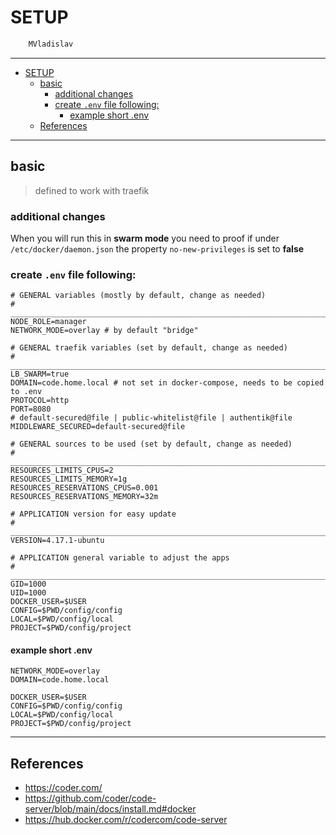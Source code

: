 # SETUP

```sh
    MVladislav
```

---

- [SETUP](#setup)
  - [basic](#basic)
    - [additional changes](#additional-changes)
    - [create `.env` file following:](#create-env-file-following)
      - [example short .env](#example-short-env)
  - [References](#references)

---

## basic

> defined to work with traefik

### additional changes

When you will run this in **swarm mode** you need to proof if under
`/etc/docker/daemon.json` the property `no-new-privileges` is set to **false**

### create `.env` file following:

```env
# GENERAL variables (mostly by default, change as needed)
# ______________________________________________________________________________
NODE_ROLE=manager
NETWORK_MODE=overlay # by default "bridge"

# GENERAL traefik variables (set by default, change as needed)
# ______________________________________________________________________________
LB_SWARM=true
DOMAIN=code.home.local # not set in docker-compose, needs to be copied to .env
PROTOCOL=http
PORT=8080
# default-secured@file | public-whitelist@file | authentik@file
MIDDLEWARE_SECURED=default-secured@file

# GENERAL sources to be used (set by default, change as needed)
# ______________________________________________________________________________
RESOURCES_LIMITS_CPUS=2
RESOURCES_LIMITS_MEMORY=1g
RESOURCES_RESERVATIONS_CPUS=0.001
RESOURCES_RESERVATIONS_MEMORY=32m

# APPLICATION version for easy update
# ______________________________________________________________________________
VERSION=4.17.1-ubuntu

# APPLICATION general variable to adjust the apps
# ______________________________________________________________________________
GID=1000
UID=1000
DOCKER_USER=$USER
CONFIG=$PWD/config/config
LOCAL=$PWD/config/local
PROJECT=$PWD/config/project
```

#### example short .env

```env
NETWORK_MODE=overlay
DOMAIN=code.home.local

DOCKER_USER=$USER
CONFIG=$PWD/config/config
LOCAL=$PWD/config/local
PROJECT=$PWD/config/project
```

---

## References

- <https://coder.com/>
- <https://github.com/coder/code-server/blob/main/docs/install.md#docker>
- <https://hub.docker.com/r/codercom/code-server>
